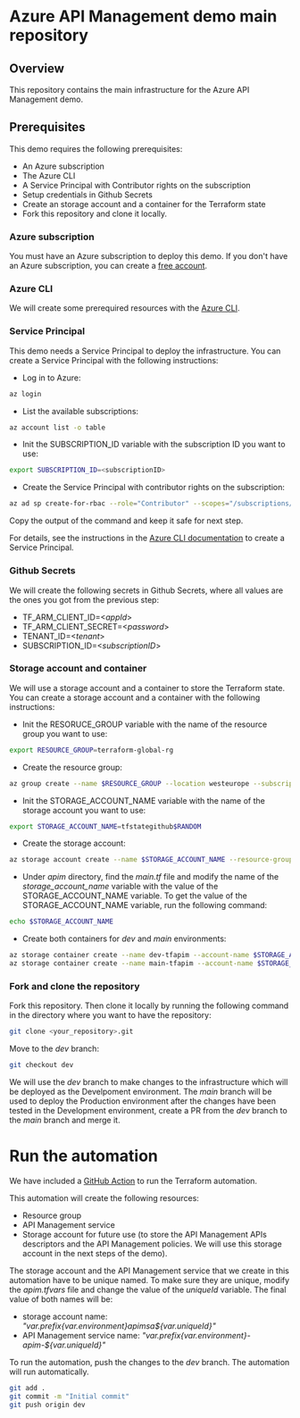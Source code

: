 # Azure API Management demo main repository

## Overview

This repository contains the main infrastructure for the Azure API Management demo.

## Prerequisites

This demo requires the following prerequisites:
- An Azure subscription
- The Azure CLI
- A Service Principal with Contributor rights on the subscription
- Setup credentials in Github Secrets
- Create an storage account and a container for the Terraform state
- Fork this repository and clone it locally. 

### Azure subscription

You must have an Azure subscription to deploy this demo. If you don't have an Azure subscription, you can create a [free account](https://azure.microsoft.com/free).

### Azure CLI

We will create some prerequired resources with the [Azure CLI](https://docs.microsoft.com/cli/azure/install-azure-cli). 

### Service Principal

This demo needs a Service Principal to deploy the infrastructure. You can create a Service Principal with the following instructions:

- Log in to Azure:

```bash
az login
```

- List the available subscriptions:

```bash
az account list -o table
```

- Init the SUBSCRIPTION_ID variable with the subscription ID you want to use:

```bash
export SUBSCRIPTION_ID=<subscriptionID>
```

- Create the Service Principal with contributor rights on the subscription:
    
```bash
az ad sp create-for-rbac --role="Contributor" --scopes="/subscriptions/$SUBSCRIPTION_ID"
```

Copy the output of the command and keep it safe for next step.

For details, see the instructions in the [Azure CLI documentation](https://docs.microsoft.com/en-us/cli/azure/create-an-azure-service-principal-azure-cli?view=azure-cli-latest) to create a Service Principal.

### Github Secrets

We will create the following secrets in Github Secrets, where all values are the ones you got from the previous step:

- TF_ARM_CLIENT_ID=<*appId*>
- TF_ARM_CLIENT_SECRET=<*password*>
- TENANT_ID=<*tenant*>
- SUBSCRIPTION_ID=<*subscriptionID*>

### Storage account and container

We will use a storage account and a container to store the Terraform state. You can create a storage account and a container with the following instructions:

- Init the RESORUCE_GROUP variable with the name of the resource group you want to use:

```bash
export RESOURCE_GROUP=terraform-global-rg
```

- Create the resource group:

```bash
az group create --name $RESOURCE_GROUP --location westeurope --subscription $SUBSCRIPTION_ID
```

- Init the STORAGE_ACCOUNT_NAME variable with the name of the storage account you want to use:

```bash
export STORAGE_ACCOUNT_NAME=tfstategithub$RANDOM
```

- Create the storage account:

```bash
az storage account create --name $STORAGE_ACCOUNT_NAME --resource-group $RESOURCE_GROUP --location westeurope --sku Standard_LRS --subscription $SUBSCRIPTION_ID
```

- Under *apim* directory, find the *main.tf* file and modify the name of the *storage_account_name* variable with the value of the STORAGE_ACCOUNT_NAME variable. To get the value of the STORAGE_ACCOUNT_NAME variable, run the following command:

```bash
echo $STORAGE_ACCOUNT_NAME
```

- Create both containers for *dev* and *main* environments:

```bash
az storage container create --name dev-tfapim --account-name $STORAGE_ACCOUNT_NAME --subscription $SUBSCRIPTION_ID
az storage container create --name main-tfapim --account-name $STORAGE_ACCOUNT_NAME --subscription $SUBSCRIPTION_ID
```

### Fork and clone the repository

Fork this repository. Then clone it locally by running the following command in the directory where you want to have the repository:

```bash
git clone <your_repository>.git
```

Move to the *dev* branch:

```bash
git checkout dev
```

We will use the *dev* branch to make changes to the infrastructure which will be deployed as the Develpoment environment. The *main* branch will be used to deploy the Production environment after the changes have been tested in the Development environment, create a PR from the *dev* branch to the *main* branch and merge it.

# Run the automation

We have included a [GitHub Action](.github/workflows/apim-deployment.yaml) to run the Terraform automation.

This automation will create the following resources:
- Resource group
- API Management service
- Storage account for future use (to store the API Management APIs descriptors and the API Management policies. We will use this storage account in the next steps of the demo).

The storage account and the API Management service that we create in this automation have to be unique named. To make sure they are unique, modify the *apim.tfvars* file and change the value of the *uniqueId* variable. The final value of both names will be:
- storage account name: *"${var.prefix}${var.environment}apimsa${var.uniqueId}"*
- API Management service name: *"${var.prefix}${var.environment}-apim-${var.uniqueId}"*

To run the automation, push the changes to the *dev* branch. The automation will run automatically.

```bash	
git add .
git commit -m "Initial commit"
git push origin dev
```








